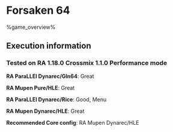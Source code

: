 # Forsaken 64 

%game_overview%

## Execution information

### Tested on RA 1.18.0 Crossmix 1.1.0 Performance mode

**RA ParaLLEl Dynarec/Gln64**: Great

**RA Mupen Pure/HLE**: Great

**RA ParaLLEl Dynarec/Rice**: Good, Menu

**RA Mupen Dynarec/HLE**: Great

**Recommended Core config**: RA Mupen Dynarec/HLE